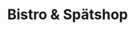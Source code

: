 ---
title: "Bistro & Spätshop"
url: /koenigs-wusterhausen/bistro-und-spaetshop/
shop: Lebensmittel
---